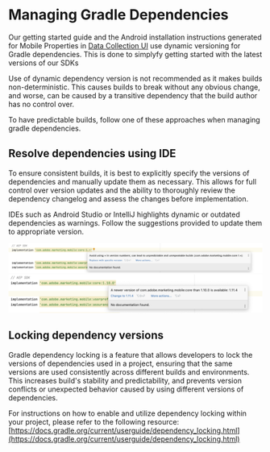 # Managing Gradle Dependencies

Our getting started guide and the Android installation instructions generated for Mobile Properties in [Data Collection UI](https://developer-stage.adobe.com/client-sdks/documentation/getting-started/get-the-sdk/) use dynamic versioning for Gradle dependencies. This is done to simplyfy getting started with the latest versions of our SDKs 

Use of dynamic dependency version is not recommended as it makes builds non-deterministic. This causes builds to break without any obvious change, and worse, can be caused by a transitive dependency that the build author has no control over.

To have predictable builds, follow one of these approaches when managing gradle dependencies. 

## Resolve dependencies using IDE

To ensure consistent builds, it is best to explicitly specify the versions of dependencies and manually update them as necessary. This allows for full control over version updates and the ability to thoroughly review the dependency changelog and assess the changes before implementation.

IDEs such as Android Studio or IntelliJ highlights dynamic or outdated dependencies as warnings. Follow the suggestions provided to update them to appropriate version.

![Dynamic dependency warning](./assets/dependencies_hint1.png)
![Outdated dependency warning](./assets/dependencies_hint2.png)

## Locking dependency versions

Gradle dependency locking is a feature that allows developers to lock the versions of dependencies used in a project, ensuring that the same versions are used consistently across different builds and environments. This increases build's stability and predictability, and prevents version conflicts or unexpected behavior caused by using different versions of dependencies.

For instructions on how to enable and utilize dependency locking within your project, please refer to the following resource: [https://docs.gradle.org/current/userguide/dependency_locking.html](https://docs.gradle.org/current/userguide/dependency_locking.html)
